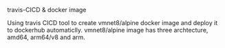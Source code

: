travis-CICD & docker image


Using travis CICD tool to create vmnet8/alpine docker image and deploy it to dockerhub automaticlly.
vmnet8/alpine image has three archtecture, amd64, arm64/v8 and arm.
